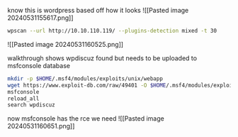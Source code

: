 
know this is wordpress based off how it looks
![[Pasted image 20240531155617.png]]

```bash
wpscan --url http://10.10.110.119/ --plugins-detection mixed -t 30
```

![[Pasted image 20240531160525.png]]

walkthrough shows wpdiscuz found but needs to be uploaded to msfconsole database

```bash
mkdir -p $HOME/.msf4/modules/exploits/unix/webapp
wget https://www.exploit-db.com/raw/49401 -O $HOME/.msf4/modules/exploits/unix/webapp/wpdiscuz_rce.rb
msfconsole
reload_all
search wpdiscuz
```

now msfconsole has the rce we need
![[Pasted image 20240531160651.png]]